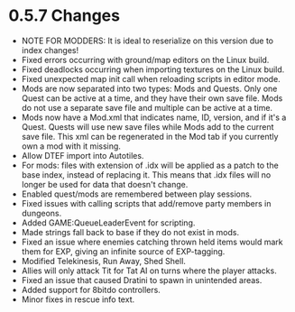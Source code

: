 # 0.5.7 Changes #

* NOTE FOR MODDERS: It is ideal to reserialize on this version due to index changes!
* Fixed errors occurring with ground/map editors on the Linux build.
* Fixed deadlocks occurring when importing textures on the Linux build.
* Fixed unexpected map init call when reloading scripts in editor mode.
* Mods are now separated into two types: Mods and Quests. Only one Quest can be active at a time, and they have their own save file. Mods do not use a separate save file and multiple can be active at a time.
* Mods now have a Mod.xml that indicates name, ID, version, and if it's a Quest.  Quests will use new save files while Mods add to the current save file. This xml can be regenerated in the Mod tab if you currently own a mod with it missing.
* Allow DTEF import into Autotiles.
* For mods: files with extension of .idx will be applied as a patch to the base index, instead of replacing it. This means that .idx files will no longer be used for data that doesn't change. 
* Enabled quest/mods are remembered between play sessions.
* Fixed issues with calling scripts that add/remove party members in dungeons.
* Added GAME:QueueLeaderEvent for scripting.
* Made strings fall back to base if they do not exist in mods.
* Fixed an issue where enemies catching thrown held items would mark them for EXP, giving an infinite source of EXP-tagging.
* Modified Telekinesis, Run Away, Shed Shell.
* Allies will only attack Tit for Tat AI on turns where the player attacks.
* Fixed an issue that caused Dratini to spawn in unintended areas.
* Added support for 8bitdo controllers.
* Minor fixes in rescue info text.